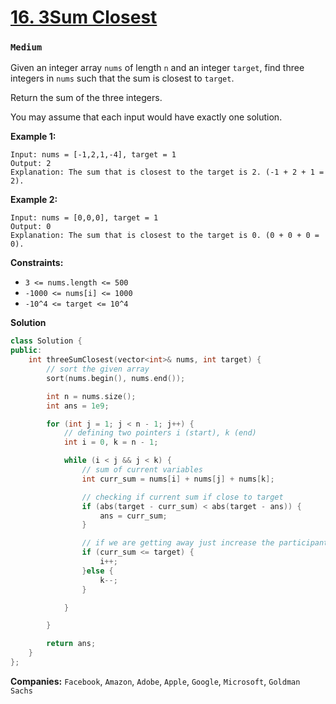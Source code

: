 # [16. 3Sum Closest](https://leetcode.com/problems/3sum-closest/)
### `Medium`

Given an integer array `nums` of length `n` and an integer `target`, find three integers in `nums` such that the sum is closest to `target`.

Return the sum of the three integers.

You may assume that each input would have exactly one solution.

**Example 1:** 

```
Input: nums = [-1,2,1,-4], target = 1
Output: 2
Explanation: The sum that is closest to the target is 2. (-1 + 2 + 1 = 2).
```

**Example 2:** 

```
Input: nums = [0,0,0], target = 1
Output: 0
Explanation: The sum that is closest to the target is 0. (0 + 0 + 0 = 0).
```

**Constraints:** 

- `3 <= nums.length <= 500`
- `-1000 <= nums[i] <= 1000`
- `-10^4 <= target <= 10^4`

**Solution**
```CPP
class Solution {
public:
    int threeSumClosest(vector<int>& nums, int target) {
        // sort the given array
        sort(nums.begin(), nums.end());

        int n = nums.size();
        int ans = 1e9;

        for (int j = 1; j < n - 1; j++) {
            // defining two pointers i (start), k (end)
            int i = 0, k = n - 1;

            while (i < j && j < k) {
                // sum of current variables
                int curr_sum = nums[i] + nums[j] + nums[k];

                // checking if current sum if close to target
                if (abs(target - curr_sum) < abs(target - ans)) {
                    ans = curr_sum;
                }

                // if we are getting away just increase the participant value
                if (curr_sum <= target) {
                    i++;
                }else {
                    k--;
                }

            }

        }

        return ans;
    }
};
```

**Companies:** `Facebook`, `Amazon`, `Adobe`, `Apple`, `Google`, `Microsoft`, `Goldman Sachs`